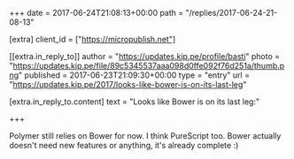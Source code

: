 +++
date = 2017-06-24T21:08:13+00:00
path = "/replies/2017-06-24-21-08-13"

[extra]
client_id = ["https://micropublish.net"]

[[extra.in_reply_to]]
author = "https://updates.kip.pe/profile/basti"
photo = "https://updates.kip.pe/file/89c5345537aaa098d0ffe092f76d251a/thumb.png"
published = 2017-06-23T21:09:30+00:00
type = "entry"
url = "https://updates.kip.pe/2017/looks-like-bower-is-on-its-last-leg"

[extra.in_reply_to.content]
text = "Looks like Bower is on its last leg:"

+++

Polymer still relies on Bower for now. I think PureScript too. Bower actually doesn't need new features or anything, it's already complete :)